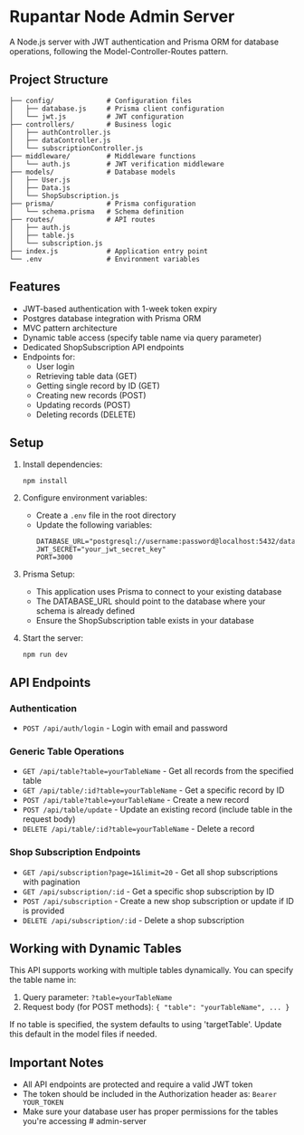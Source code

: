 # Rupantar Node Admin Server

A Node.js server with JWT authentication and Prisma ORM for database operations, following the Model-Controller-Routes pattern.

## Project Structure

```
├── config/             # Configuration files
│   ├── database.js     # Prisma client configuration
│   └── jwt.js          # JWT configuration
├── controllers/        # Business logic
│   ├── authController.js
│   ├── dataController.js
│   └── subscriptionController.js
├── middleware/         # Middleware functions
│   └── auth.js         # JWT verification middleware
├── models/             # Database models
│   ├── User.js
│   ├── Data.js
│   └── ShopSubscription.js
├── prisma/             # Prisma configuration
│   └── schema.prisma   # Schema definition
├── routes/             # API routes
│   ├── auth.js
│   ├── table.js
│   └── subscription.js
├── index.js            # Application entry point
└── .env                # Environment variables
```

## Features

- JWT-based authentication with 1-week token expiry
- Postgres database integration with Prisma ORM
- MVC pattern architecture
- Dynamic table access (specify table name via query parameter)
- Dedicated ShopSubscription API endpoints
- Endpoints for:
  - User login
  - Retrieving table data (GET)
  - Getting single record by ID (GET)
  - Creating new records (POST)
  - Updating records (POST)
  - Deleting records (DELETE)

## Setup

1. Install dependencies:
   ```
   npm install
   ```

2. Configure environment variables:
   - Create a `.env` file in the root directory
   - Update the following variables:
     ```
     DATABASE_URL="postgresql://username:password@localhost:5432/database_name"
     JWT_SECRET="your_jwt_secret_key"
     PORT=3000
     ```

3. Prisma Setup:
   - This application uses Prisma to connect to your existing database
   - The DATABASE_URL should point to the database where your schema is already defined
   - Ensure the ShopSubscription table exists in your database

4. Start the server:
   ```
   npm run dev
   ```

## API Endpoints

### Authentication
- `POST /api/auth/login` - Login with email and password

### Generic Table Operations
- `GET /api/table?table=yourTableName` - Get all records from the specified table
- `GET /api/table/:id?table=yourTableName` - Get a specific record by ID
- `POST /api/table?table=yourTableName` - Create a new record
- `POST /api/table/update` - Update an existing record (include table in the request body)
- `DELETE /api/table/:id?table=yourTableName` - Delete a record

### Shop Subscription Endpoints
- `GET /api/subscription?page=1&limit=20` - Get all shop subscriptions with pagination
- `GET /api/subscription/:id` - Get a specific shop subscription by ID
- `POST /api/subscription` - Create a new shop subscription or update if ID is provided
- `DELETE /api/subscription/:id` - Delete a shop subscription

## Working with Dynamic Tables

This API supports working with multiple tables dynamically. You can specify the table name in:

1. Query parameter: `?table=yourTableName`
2. Request body (for POST methods): `{ "table": "yourTableName", ... }`

If no table is specified, the system defaults to using 'targetTable'. Update this default in the model files if needed.

## Important Notes

- All API endpoints are protected and require a valid JWT token
- The token should be included in the Authorization header as: `Bearer YOUR_TOKEN`
- Make sure your database user has proper permissions for the tables you're accessing # admin-server
